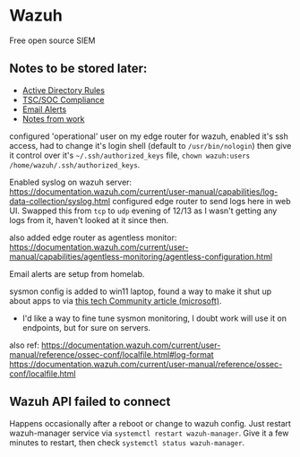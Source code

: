 # Wazuh

Free open source SIEM

## Notes to be stored later: 

- [Active Directory Rules](./AD_rules.md)
- [TSC/SOC Compliance](./TSC-SOC.md)
- [Email Alerts](./Email_Alerts.md)
- [Notes from work](./Notes.md)

configured 'operational' user on my edge router for wazuh, enabled it's ssh access, had to change it's login shell (default to `/usr/bin/nologin`) then give it control over it's `~/.ssh/authorized_keys` file, `chown wazuh:users /home/wazuh/.ssh/authorized_keys`.

Enabled syslog on wazuh server: https://documentation.wazuh.com/current/user-manual/capabilities/log-data-collection/syslog.html
configured edge router to send logs here in web UI. Swapped this from `tcp` to `udp` evening of 12/13 as I wasn't getting any logs from it, haven't looked at it since then. 

also added edge router as agentless monitor: https://documentation.wazuh.com/current/user-manual/capabilities/agentless-monitoring/agentless-configuration.html

Email alerts are setup from homelab. 

sysmon config is added to win11 laptop, found a way to make it shut up about apps to via [this tech Community article (microsoft)](https://techcommunity.microsoft.com/t5/sysinternals-blog/sysmon-the-rules-about-rules/ba-p/733649). 
- I'd like a way to fine tune sysmon monitoring, I doubt work will use it on endpoints, but for sure on servers. 

also ref: 
https://documentation.wazuh.com/current/user-manual/reference/ossec-conf/localfile.html#log-format
https://documentation.wazuh.com/current/user-manual/reference/ossec-conf/localfile.html


## Wazuh API failed to connect

Happens occasionally after a reboot or change to wazuh config. Just restart wazuh-manager service via `systemctl restart wazuh-manager`. Give it a few minutes to restart, then check `systemctl status wazuh-manager`. 